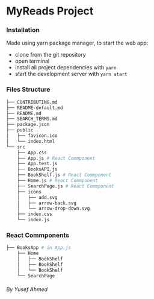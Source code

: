 # MyReads Project

### Installation
Made using yarn package manager, to start the web app:
* clone from the git repository
* open terminal
* install all project dependencies with `yarn`
* start the development server with `yarn start`

### Files Structure
```bash
├── CONTRIBUTING.md
├── README-default.md
├── README.md
├── SEARCH_TERMS.md
├── package.json
├── public
│   ├── favicon.ico
│   └── index.html
└── src
    ├── App.css
    ├── App.js # React Commponent
    ├── App.test.js
    ├── BooksAPI.js
    ├── BookShelf.js # React Commponent
    ├── Home.js # React Commponent
    ├── SearchPage.js # React Commponent
    ├── icons
    │   ├── add.svg
    │   ├── arrow-back.svg
    │   └── arrow-drop-down.svg
    ├── index.css
    └── index.js
```

### React Commponents
```bash
├── BooksApp # in App.js
    ├── Home
    │   ├── BookShelf
    │   ├── BookShelf
    │   └── BookShelf
    └── SearchPage
```

###### By Yusef Ahmed
